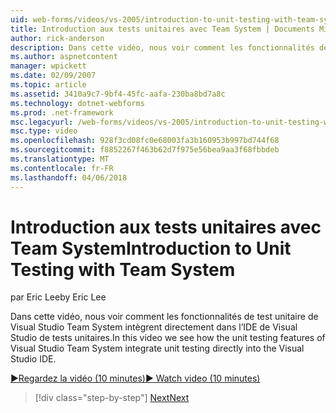 ```yaml
---
uid: web-forms/videos/vs-2005/introduction-to-unit-testing-with-team-system
title: Introduction aux tests unitaires avec Team System | Documents Microsoft
author: rick-anderson
description: Dans cette vidéo, nous voir comment les fonctionnalités de test unitaire de Visual Studio Team System intègrent directement dans l’IDE de Visual Studio de tests unitaires.
ms.author: aspnetcontent
manager: wpickett
ms.date: 02/09/2007
ms.topic: article
ms.assetid: 3410a9c7-9bf4-45fc-aafa-230ba8bd7a8c
ms.technology: dotnet-webforms
ms.prod: .net-framework
msc.legacyurl: /web-forms/videos/vs-2005/introduction-to-unit-testing-with-team-system
msc.type: video
ms.openlocfilehash: 928f3cd08fc0e68003fa3b160953b997bd744f68
ms.sourcegitcommit: f8852267f463b62d7f975e56bea9aa3f68fbbdeb
ms.translationtype: MT
ms.contentlocale: fr-FR
ms.lasthandoff: 04/06/2018
---
```

<a name="introduction-to-unit-testing-with-team-system"></a><span data-ttu-id="a832a-103">Introduction aux tests unitaires avec Team System</span><span class="sxs-lookup"><span data-stu-id="a832a-103">Introduction to Unit Testing with Team System</span></span>
====================
<span data-ttu-id="a832a-104">par Eric Lee</span><span class="sxs-lookup"><span data-stu-id="a832a-104">by Eric Lee</span></span>

<span data-ttu-id="a832a-105">Dans cette vidéo, nous voir comment les fonctionnalités de test unitaire de Visual Studio Team System intègrent directement dans l’IDE de Visual Studio de tests unitaires.</span><span class="sxs-lookup"><span data-stu-id="a832a-105">In this video we see how the unit testing features of Visual Studio Team System integrate unit testing directly into the Visual Studio IDE.</span></span>

[<span data-ttu-id="a832a-106">&#9654;Regardez la vidéo (10 minutes)</span><span class="sxs-lookup"><span data-stu-id="a832a-106">&#9654; Watch video (10 minutes)</span></span>](https://channel9.msdn.com/Blogs/ASP-NET-Site-Videos/introduction-to-unit-testing-with-team-system)

> [!div class="step-by-step"]
> [<span data-ttu-id="a832a-107">Next</span><span class="sxs-lookup"><span data-stu-id="a832a-107">Next</span></span>](introduction-to-testing-web-applications-with-team-system.md)
